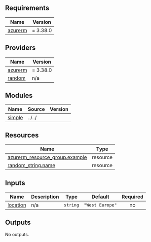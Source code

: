 ## Requirements

| Name | Version |
|------|---------|
| <a name="requirement_azurerm"></a> [azurerm](#requirement\_azurerm) | = 3.38.0 |

## Providers

| Name | Version |
|------|---------|
| <a name="provider_azurerm"></a> [azurerm](#provider\_azurerm) | = 3.38.0 |
| <a name="provider_random"></a> [random](#provider\_random) | n/a |

## Modules

| Name | Source | Version |
|------|--------|---------|
| <a name="module_simple"></a> [simple](#module\_simple) | ../../ |  |

## Resources

| Name | Type |
|------|------|
| [azurerm_resource_group.example](https://registry.terraform.io/providers/hashicorp/azurerm/3.38.0/docs/resources/resource_group) | resource |
| [random_string.name](https://registry.terraform.io/providers/hashicorp/random/latest/docs/resources/string) | resource |

## Inputs

| Name | Description | Type | Default | Required |
|------|-------------|------|---------|:--------:|
| <a name="input_location"></a> [location](#input\_location) | n/a | `string` | `"West Europe"` | no |

## Outputs

No outputs.
